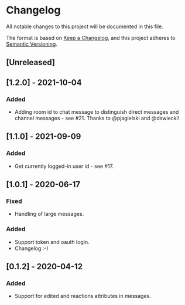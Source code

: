 # Changelog

All notable changes to this project will be documented in this file.

The format is based on [Keep a Changelog](https://keepachangelog.com/en/1.0.0/),
and this project adheres to [Semantic Versioning](https://semver.org/spec/v2.0.0.html).

## [Unreleased]

## [1.2.0] - 2021-10-04

### Added

- Adding room id to chat message to distinguish direct messages and channel messages - see #21. Thanks to @pjagielski and
  @dswiecki!

## [1.1.0] - 2021-09-09

### Added

- Get currently logged-in user id - see #17.

## [1.0.1] - 2020-06-17

### Fixed

- Handling of large messages.

### Added

- Support token and oauth login.
- Changelog :-)

## [0.1.2] - 2020-04-12

### Added

- Support for edited and reactions attributes in messages.
